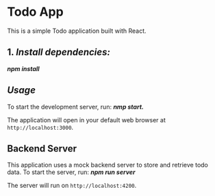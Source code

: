 
# Todo App

This is a simple Todo application built with React.

## 1. ***Install dependencies:***

***npm install***


## ***Usage***

To start the development server, run:
***nmp start.***


The application will open in your default web browser at `http://localhost:3000`.

## Backend Server

This application uses a mock backend server to store and retrieve todo data. To start the server, run:
***npm run server***

The server will run on `http://localhost:4200`.



